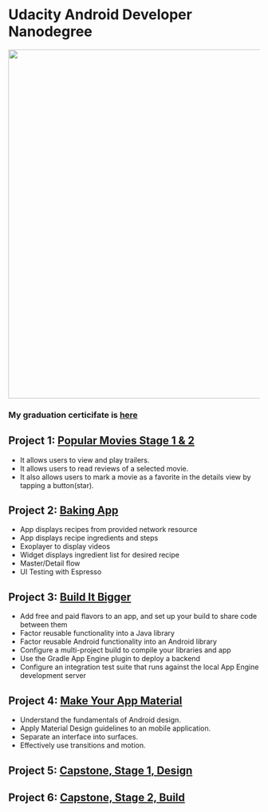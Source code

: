 # Udacity Android Developer Nanodegree

<img src="https://raw.githubusercontent.com/emrekose26/udacity-nanodegree-projects/master/nanodegree.png" width="700"> 

### My graduation certicifate is [here](https://confirm.udacity.com/ZPSNXSCC)

## Project 1: [Popular Movies Stage 1 & 2](https://github.com/emrekose26/udacity-nanodegree-projects/tree/master/PopularMovies)

  - It allows users to view and play trailers.
  - It allows users to read reviews of a selected movie.
  - It also allows users to mark a movie as a favorite in the details view by tapping a button(star).

## Project 2: [Baking App](https://github.com/emrekose26/udacity-nanodegree-projects/tree/master/BakingApp)

  - App displays recipes from provided network resource
  - App displays recipe ingredients and steps
  - Exoplayer to display videos
  - Widget displays ingredient list for desired recipe
  - Master/Detail flow 
  - UI Testing with Espresso

## Project 3: [Build It Bigger](https://github.com/emrekose26/udacity-nanodegree-projects/tree/master/BuildItBigger)

  - Add free and paid flavors to an app, and set up your build to share code between them
  - Factor reusable functionality into a Java library
  - Factor reusable Android functionality into an Android library
  - Configure a multi-project build to compile your libraries and app
  - Use the Gradle App Engine plugin to deploy a backend
  - Configure an integration test suite that runs against the local App Engine development server

## Project 4: [Make Your App Material](https://github.com/emrekose26/udacity-nanodegree-projects/tree/master/xyz-reader)

  - Understand the fundamentals of Android design.
  - Apply Material Design guidelines to an mobile application.
  - Separate an interface into surfaces.
  - Effectively use transitions and motion.

## Project 5: [Capstone, Stage 1, Design](https://github.com/emrekose26/udacity-nanodegree-projects/blob/master/Capstone%20Project/Design/Capstone_Stage1.pdf)
  
## Project 6: [Capstone, Stage 2, Build](https://github.com/emrekose26/udacity-nanodegree-projects/tree/master/Capstone%20Project/Build/Famula)
